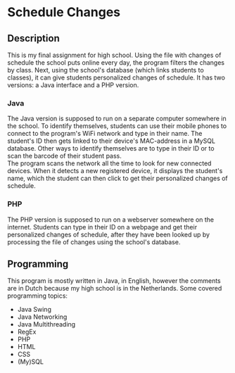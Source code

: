 # Schedule Changes

## Description
This is my final assignment for high school. Using the file with changes of schedule the school puts online every day, the program filters the changes by class. Next, using the school's database (which links students to classes), it can give students personalized changes of schedule. It has two versions: a Java interface and a PHP version.<br>

### Java
The Java version is supposed to run on a separate computer somewhere in the school. To identify themselves, students can use their mobile phones to connect to the program's WiFi network and type in their name. The student's ID then gets linked to their device's MAC-address in a MySQL database. Other ways to identify themselves are to type in their ID or to scan the barcode of their student pass.<br>
The program scans the network all the time to look for new connected devices. When it detects a new registered device, it displays the student's name, which the student can then click to get their personalized changes of schedule.

### PHP
The PHP version is supposed to run on a webserver somewhere on the internet. Students can type in their ID on a webpage and get their personalized changes of schedule, after they have been looked up by processing the file of changes using the school's database.

## Programming
This program is mostly written in Java, in English, however the comments are in Dutch because my high school is in the Netherlands. Some covered programming topics:
<ul>
<li>Java Swing</li>
<li>Java Networking</li>
<li>Java Multithreading</li>
<li>RegEx</li>
<li>PHP</li>
<li>HTML</li>
<li>CSS</li>
<li>(My)SQL</li>
</ul>
